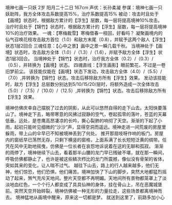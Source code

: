 <!--
 * @Author: 七画一只妖
 * @Date: 2022-07-17 21:57:25
 * @LastEditors: 七画一只妖
 * @LastEditTime: 2022-07-17 22:44:58
 * @Description: file content
-->
境神七画一只妖 2岁 阳月二十二日 167cm 声优：长孙柔凝
参谋：境神七画一只妖助阵，我方全体攻击系数提高15%，治疗系数提高15%
被动：攻击时且处于【画境】状态时，根据敌方累计的【浮生】层数，每一层将提高境神10%攻击。
      治疗时且处于【锦竹】状态时，根据敌方累计的【浮生】层数，每一层将提高境神10%的治疗效果。
一魂：【寒梅裁雪】寒梅借春一枝回，好看吗？
        凝聚画境内的仙气召唤花枝攻击敌方首位（1.0）和敌方末尾（0.8），并赋予这两个敌人【浮生】状态1层2回合
三魂任意：【心中之景】画中之景一瞬几载千秋。
            当境神处于【画境】状态时，攻击敌方全体（1.0）/（1.3）/（1.6），并赋予敌方全体【浮生】状态1层3回合。
            当境神处于【锦竹】状态时，治疗我方全体（0.2）/（0.3）/（0.5），并转换为【画境】状态。
四魂直线：【浮生画影】眼前繁花，不过是一卷旧梦前尘。
            该技能仅能在【画境】状态下发动，攻击敌方全体（4.0）/（5.5）/（7.0）,并转换为【锦竹】状态。攻击后移除敌方所有【浮生】效果。
            发动该技能时，敌方【浮生】总层数分别达到5/10/15/20/层时，将额外造成一次全体攻击（5.0）/（7.5）/（10.0）/（12.5）,并转换为【锦竹】状态。攻击后移除敌方所有【浮生】效果。

境神仿佛庆幸自己摆脱了过去的阴影，从此可以悠然自得的走下山去。太阳快要落山了。境神走下去，略带寒意的风拂过寂静的空气，卷起孤零的落叶，苍蓝的天幕低垂。远处，是苍鹰高昂凄凉的长吟，撕心裂肺的响彻了天空。渐渐的下起了小雨，起初只能听见细微的“沙沙”声，显得空洞而遥远。境神走进一间荒废的房屋里躲雨，带上山的伞早已不知被境神丢到了何处。
推开那扇吱呀作响的板门。房屋内的窗纸早已荡然无存，只剩下横竖的窗格，上面系满了长长短短泛黄的绸带。任凭在风中无助地摇曳，仿佛是一位长者在哀怨地诉说着在这的无聊和孤寂。
渐渐的雨停了，境神继续下山去，看着那半山腰的龙门早已残破不堪，就在那一瞬间，呼吸仿佛都静止了，也许是被这些鳞次栉比的龙门所震撼，像似没有骨架的省体，突如其来的变化，让人喘不过气。
越往下山去，路上的行人越来越多，他们无神，他们惊恐，他们恐惧，他们痛苦。境神加快了下山的脚步，突然大地都猛烈摇动了起来，煞气充斥天地间。整片天空都不再明媚。天地间所有景物都笼罩上了淡淡地血红色，一个个行人都变成了具具仙神的身体，挂在骨山上，吊在恶魔城堡前。突然天空开始碎裂，境神仿佛被一种无形的力量拉走，这些场景都离境神而去。
境神猛地从画境中醒来，原来这一切都是梦。
就送到这里了，前路多加小心